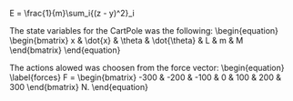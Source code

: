 E = \frac{1}{m}\sum_i{(z - y)^2}_i

The state variables for the CartPole was the following: \begin{equation} \begin{bmatrix} x & \dot{x} & \theta & \dot{\theta} & L & m & M \end{bmatrix} \end{equation}

The actions alowed was choosen from the force vector: \begin{equation} \label{forces} F = \begin{bmatrix} -300 & -200 & -100 & 0 & 100 & 200 & 300 \end{bmatrix} N. \end{equation}

